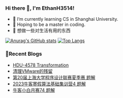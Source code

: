 ### Hi there 👋, I'm EthanH3514!

- 🌱 I’m currently learning CS in Shanghai University.
- 🎈 Hoping to be a master in coding.
- 🧐 想做一些对生活有用的东西

[![Anurag's GitHub stats](https://github-readme-stats.vercel.app/api?username=EthanH3514&show_icons=true&theme=tokyonight)](https://github.com/anuraghazra/github-readme-stats)
[![Top Langs](https://github-readme-stats.vercel.app/api/top-langs/?username=EthanH3514&layout=compact)](https://github.com/anuraghazra/github-readme-stats)

### **📝Recent Blogs**
<!-- BLOG-POST-LIST:START -->
- [HDU-4578 Transformation](https://ethanh3514.github.io/2023/06/16/HDU-4578-Transformation/)
- [清理VMware的残留](https://ethanh3514.github.io/2023/06/16/%E6%B8%85%E7%90%86VMware%E7%9A%84%E6%AE%8B%E7%95%99/)
- [第20届上海大学程序设计联赛夏季赛 题解](https://ethanh3514.github.io/2023/06/15/%E7%AC%AC20%E5%B1%8A%E4%B8%8A%E6%B5%B7%E5%A4%A7%E5%AD%A6%E7%A8%8B%E5%BA%8F%E8%AE%BE%E8%AE%A1%E8%81%94%E8%B5%9B%E5%A4%8F%E5%AD%A3%E8%B5%9B-%E9%A2%98%E8%A7%A3/)
- [2023牛客寒假算法基础集训营4 题解](https://ethanh3514.github.io/2023/06/15/2023%E7%89%9B%E5%AE%A2%E5%AF%92%E5%81%87%E7%AE%97%E6%B3%95%E5%9F%BA%E7%A1%80%E9%9B%86%E8%AE%AD%E8%90%A54-%E9%A2%98%E8%A7%A3/)
- [牛客小白月赛74 题解](https://ethanh3514.github.io/2023/06/14/%E7%89%9B%E5%AE%A2%E5%B0%8F%E7%99%BD%E6%9C%88%E8%B5%9B74-%E9%A2%98%E8%A7%A3/)
<!-- BLOG-POST-LIST:END -->
